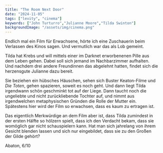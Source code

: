 ```yaml
---
title: "The Room Next Door"
date: "2024-11-05"
tags: ["levity", "cinema"]
keywords: ["John Turturro","Julianne Moore","Tilda Swinton"]
backgroundImage: "/assets/img/cinema.png"
---
```

Endlich mal ein Film für Erwachsene, hörte ich eine Zuschauerin beim Verlassen des Kinos sagen. Und vermutlich war das als Lob gemeint.

Tilda hat Krebs und will mittels einer im Darknet erworbenenen Pille aus dem Leben gehen. Dabei soll sich jemand im Nachbarzimmer aufhalten. Und nachdem drei andere Freundinnen das abgelehnt hatten, findet sich die herzensgute Julianne dazu bereit.

Sie beziehen ein hübsches Häuschen, sehen sich Buster Keaton-Filme und *Die Toten*, gehen spazieren, soweit es noch geht. Und dann liegt Tilda irgendwann schön geschminkt tot auf der Liege. Dann taucht noch die ungeliebte und nicht zurückliebende Tochter auf, und nimmt aus irgendwelchen metaphysischen Gründen die Rolle der Mutter ein. Spätestens hier wird der Film so erwachsen, dass es kaum zu ertragen ist.

Das eigentlich Merkwürdige an dem Film aber ist, dass Tilda zumindest in der ersten Hälfte so hölzern spielt, dass ich den Verdacht bekam, dass sie womöglich gar nicht schauspielern kann. Hat man sich jahrelang von ihrem Gesicht blenden lassen und sich nur eingebildet, dass sie zu den Großen der Gilde gehört?

Abaton, 6/10

